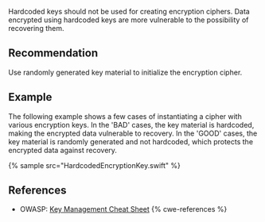 Hardcoded keys should not be used for creating encryption ciphers. Data encrypted using hardcoded keys are more vulnerable to the possibility of recovering them.


## Recommendation
Use randomly generated key material to initialize the encryption cipher.


## Example
The following example shows a few cases of instantiating a cipher with various encryption keys. In the 'BAD' cases, the key material is hardcoded, making the encrypted data vulnerable to recovery. In the 'GOOD' cases, the key material is randomly generated and not hardcoded, which protects the encrypted data against recovery.

{% sample src="HardcodedEncryptionKey.swift" %}

## References
* OWASP: [Key Management Cheat Sheet](https://cheatsheetseries.owasp.org/cheatsheets/Key_Management_Cheat_Sheet.html)
{% cwe-references %}
